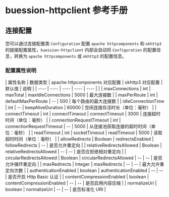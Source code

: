 # buession-httpclient 参考手册


## 连接配置


您可以通过连接配置类 `Configuration` 配置 `apache httpcomponents` 和 `okhttp3` 的链接配置属性，`buession-httpclient` 内部会自动将 `Configuration` 的配置信息，转换为 `apache httpcomponents` 或 `okhttp3` 的配置信息。


### **配置属性说明**


|  属性名称             | 数据类型  | apache httpcomponents 对应配置    | okhttp3 对应配置       | 默认值      | 说明                    |
|  ----                | ----     | ----                             | ----                  | ----       |                        |
|  maxConnections      | int      | maxTotal                         | maxIdleConnections    | 5000       | 最大连接数              |
|  maxPerRoute         | int      | defaultMaxPerRoute               | --                    | 500        | 每个路由的最大连接数      |
|  idleConnectionTime  | int      | --                               | keepAliveDuration     | 60000      | 空闲连接存活时长（单位：毫秒）      |
|  connectTimeout      | int      | connectTimeout                   | connectTimeout        | 3000       | 连接超时时间（单位：毫秒）      |
|  connectionRequestTimeout    | int     | connectionRequestTimeout  | --                    | 5000       | 从连接池获取连接的超时时间（单位：毫秒）     |
|  readTimeout      | int      | socketTimeout                       | readTimeout           | 5000       | 读取超时时间（单位：毫秒）      |
|  allowRedirects      | Boolean      | redirectsEnabled             | followRedirects       | --       | 是否允许重定向      |
|  relativeRedirectsAllowed      | Boolean      | relativeRedirectsAllowed         | --    | --       | 是否应拒绝相对重定向      |
|  circularRedirectsAllowed      | Boolean      | circularRedirectsAllowed         | --    | --       | 是否允许循环重定向      |
|  maxRedirects      | Integer      | maxRedirects         | --    | --       | 最大允许重定向次数      |
|  authenticationEnabled      | boolean      | authenticationEnabled         | --    | --       | 是否开启 Http Basic 认证      |
|  contentCompressionEnabled      | boolean      | contentCompressionEnabled         | --    | --       | 是否启用内容压缩      |
|  normalizeUri      | boolean      | normalizeUri         | --    | --       | 是否标准化 URI      |